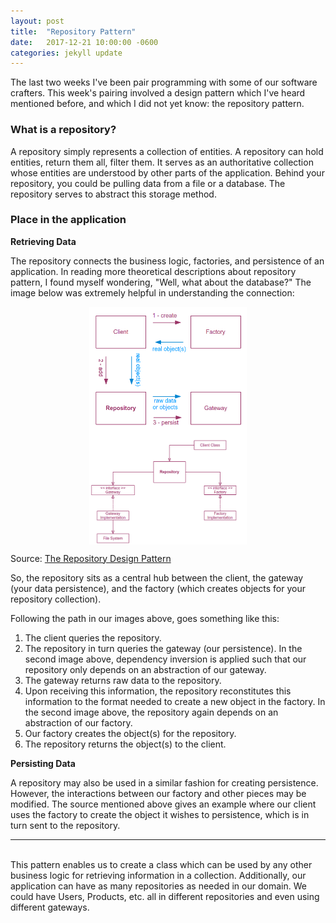 ```yaml
---
layout: post
title:  "Repository Pattern"
date:   2017-12-21 10:00:00 -0600
categories: jekyll update
---
```


The last two weeks I've been pair programming with some of our software crafters. This week's pairing involved a design pattern which I've heard mentioned before, and which I did not yet know: the repository pattern.

### What is a repository?

A repository simply represents a collection of entities.  A repository can hold entities, return them all, filter them.  It serves as an authoritative collection whose entities are understood by other parts of the application. Behind your repository, you could be pulling data from a file or a database.  The repository serves to abstract this storage method.

### Place in the application

**Retrieving Data**

The repository connects the business logic, factories, and persistence of an application.  In reading more theoretical descriptions about repository pattern, I found myself wondering, "Well, what about the database?" The image below was extremely helpful in understanding the connection:

<img src="/images/repo.png" style="width: 50%; margin: auto; display: block;">

<img src="/images/repository-with-interfaces.png" style="width: 50%; margin: auto; display: block;">

Source: [The Repository Design Pattern](https://code.tutsplus.com/tutorials/the-repository-design-pattern--net-35804)

So, the repository sits as a central hub between the client, the gateway (your data persistence), and the factory (which creates objects for your repository collection).

Following the path in our images above, goes something like this:

1. The client queries the repository.
2. The repository in turn queries the gateway (our persistence). In the second image above, dependency inversion is applied such that our repository only depends on an abstraction of our gateway.
3. The gateway returns raw data to the repository.
4. Upon receiving this information, the repository reconstitutes this information to the format needed to create a new object in the factory.  In the second image above, the repository again depends on an abstraction of our factory.
5. Our factory creates the object(s) for the repository.
6. The repository returns the object(s) to the client.

**Persisting Data**

A repository may also be used in a similar fashion for creating persistence.  However, the interactions between our factory and other pieces may be modified. The source mentioned above gives an example where our client uses the factory to create the object it wishes to persistence, which is in turn sent to the repository.

---

<br>    
This pattern enables us to create a class which can be used by any other business logic for retrieving information in a collection.  Additionally, our application can have as many repositories as needed in our domain.  We could have Users, Products, etc. all in different repositories and even using different gateways.